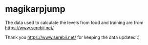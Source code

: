 # magikarpjump
The data used to calculate the levels from food and training are from https://www.serebii.net/

Thank you https://www.serebii.net/ for keeping the data updated :)
